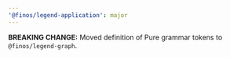```yaml
---
'@finos/legend-application': major
---
```


**BREAKING CHANGE:** Moved definition of Pure grammar tokens to `@finos/legend-graph`.
